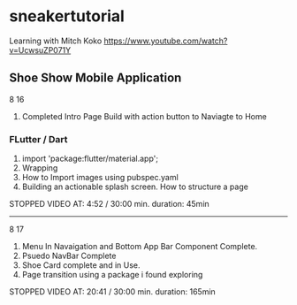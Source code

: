 # sneakertutorial

Learning with Mitch Koko
https://www.youtube.com/watch?v=UcwsuZP071Y

## Shoe Show Mobile Application

8 16

1. Completed Intro Page Build with action button to Naviagte to Home

### FLutter / Dart

1. import 'package:flutter/material.app';
2. Wrapping
3. How to Import images using pubspec.yaml
4. Building an actionable splash screen. How to structure a page

STOPPED VIDEO AT: 4:52 / 30:00 min. duration: 45min

---

8 17

1. Menu In Navaigation and Bottom App Bar Component Complete.
2. Psuedo NavBar Complete
3. Shoe Card complete and in Use. 
4. Page transition using a package i found exploring

STOPPED VIDEO AT: 20:41 / 30:00 min. duration: 165min
